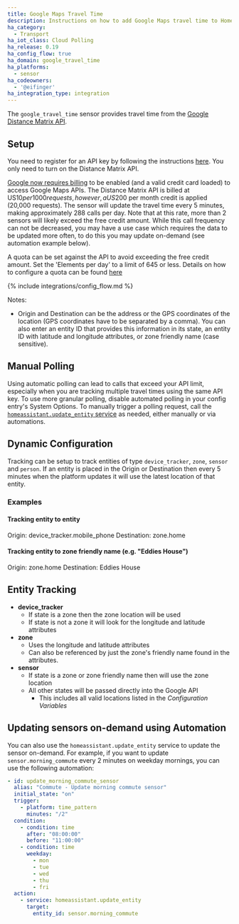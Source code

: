 ```yaml
---
title: Google Maps Travel Time
description: Instructions on how to add Google Maps travel time to Home Assistant.
ha_category:
  - Transport
ha_iot_class: Cloud Polling
ha_release: 0.19
ha_config_flow: true
ha_domain: google_travel_time
ha_platforms:
  - sensor
ha_codeowners:
  - '@eifinger'
ha_integration_type: integration
---
```


The `google_travel_time` sensor provides travel time from the [Google Distance Matrix API](https://developers.google.com/maps/documentation/distance-matrix/).

## Setup

You need to register for an API key by following the instructions [here](https://github.com/googlemaps/google-maps-services-python#api-keys). You only need to turn on the Distance Matrix API.

[Google now requires billing](https://mapsplatform.googleblog.com/2018/05/introducing-google-maps-platform.html) to be enabled (and a valid credit card loaded) to access Google Maps APIs. The Distance Matrix API is billed at US$10 per 1000 requests, however, a US$200 per month credit is applied (20,000 requests). The sensor will update the travel time every 5 minutes, making approximately 288 calls per day. Note that at this rate, more than 2 sensors will likely exceed the free credit amount. While this call frequency can not be decreased, you may have a use case which requires the data to be updated more often, to do this you may update on-demand (see automation example below).

A quota can be set against the API to avoid exceeding the free credit amount. Set the 'Elements per day' to a limit of 645 or less. Details on how to configure a quota can be found [here](https://developers.google.com/maps/documentation/distance-matrix/usage-and-billing#set-caps)

{% include integrations/config_flow.md %}

Notes:

- Origin and Destination can be the address or the GPS coordinates of the location (GPS coordinates have to be separated by a comma). You can also enter an entity ID that provides this information in its state, an entity ID with latitude and longitude attributes, or zone friendly name (case sensitive).

## Manual Polling

Using automatic polling can lead to calls that exceed your API limit, especially when you are tracking multiple travel times using the same API key. To use more granular polling, disable automated polling in your config entry's System Options. To manually trigger a polling request, call the [`homeassistant.update_entity` service](/integrations/homeassistant/#service-homeassistantupdate_entity) as needed, either manually or via automations.

## Dynamic Configuration

Tracking can be setup to track entities of type `device_tracker`, `zone`, `sensor` and `person`. If an entity is placed in the Origin or Destination then every 5 minutes when the platform updates it will use the latest location of that entity.

### Examples

#### Tracking entity to entity

Origin: device_tracker.mobile_phone
Destination: zone.home

#### Tracking entity to zone friendly name (e.g. "Eddies House")

Origin: zone.home
Destination: Eddies House

## Entity Tracking

- **device_tracker**
  - If state is a zone then the zone location will be used
  - If state is not a zone it will look for the longitude and latitude attributes
- **zone**
  - Uses the longitude and latitude attributes
  - Can also be referenced by just the zone's friendly name found in the attributes.
- **sensor**
  - If state is a zone or zone friendly name then will use the zone location
  - All other states will be passed directly into the Google API
    - This includes all valid locations listed in the *Configuration Variables*

## Updating sensors on-demand using Automation

You can also use the `homeassistant.update_entity` service to update the sensor on-demand. For example, if you want to update `sensor.morning_commute` every 2 minutes on weekday mornings, you can use the following automation:

```yaml
- id: update_morning_commute_sensor
  alias: "Commute - Update morning commute sensor"
  initial_state: "on"
  trigger:
    - platform: time_pattern
      minutes: "/2"
  condition:
    - condition: time
      after: "08:00:00"
      before: "11:00:00"
    - condition: time
      weekday:
        - mon
        - tue
        - wed
        - thu
        - fri
  action:
    - service: homeassistant.update_entity
      target:
        entity_id: sensor.morning_commute
```
